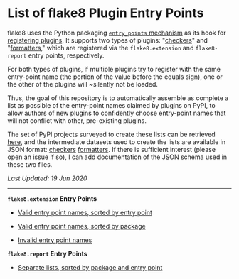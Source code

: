 List of flake8 Plugin Entry Points
==================================

flake8 uses the Python packaging [`entry_points` mechanism](https://setuptools.readthedocs.io/en/latest/setuptools.html#dynamic-discovery-of-services-and-plugins)
as its hook for [registering plugins](https://flake8.pycqa.org/en/latest/plugin-development/registering-plugins.html).
It supports two types of plugins:
"[checkers](https://flake8.pycqa.org/en/latest/plugin-development/plugin-parameters.html)"
 and "[formatters](https://flake8.pycqa.org/en/latest/plugin-development/formatters.html),"
which are registered via the `flake8.extension` and `flake8-report` entry points, respectively.

For both types of plugins, if multiple plugins try to register with the same
entry-point name (the portion of the value before the equals sign),
one or the other of the plugins will ~silently not be loaded.

Thus, the goal of this repository is to automatically assemble as complete
a list as possible of the entry-point names claimed by plugins on PyPI,
to allow authors of new plugins to confidently choose entry-point names
that will not conflict with other, pre-existing plugins.

The set of PyPI projects surveyed to create these lists can be retrieved
[here](data/f8.list), and the intermediate datasets used to create
the lists are available in JSON format:
[checkers](data/eps_ext.json) [formatters](data/eps_rep.json).
If there is sufficient interest (please open an issue if so),
I can add documentation of the JSON schema used in these two files.


*Last Updated: 19 Jun 2020*

----

**`flake8.extension` Entry Points**

- [Valid entry point names, sorted by entry point](mdbuild/ec_sort.md)

- [Valid entry point names, sorted by package](mdbuild/pkg_sort.md)

- [Invalid entry point names](mdbuild/bad_errorcodes.md)



**`flake8.report` Entry Points**

- [Separate lists, sorted by package and entry point](mdbuild/report.md)
